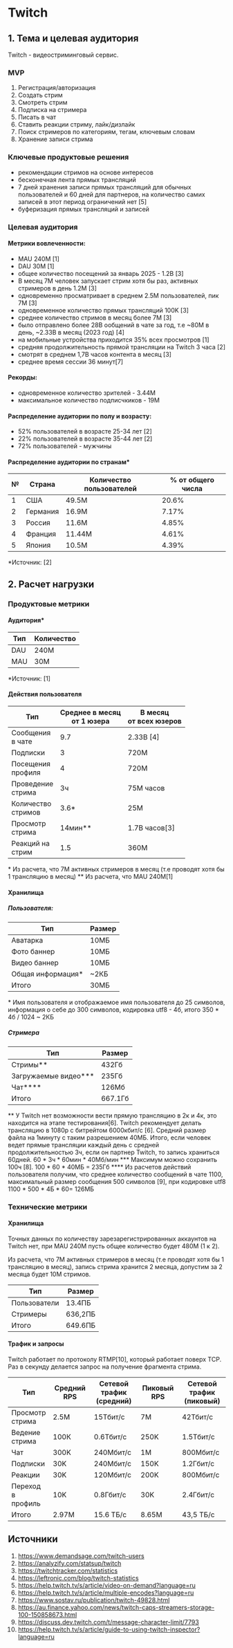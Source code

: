# Twitch

## 1. Тема и целевая аудитория

Twitch -  видеостриминговый сервис.

### MVP

1. Регистрация/авторизация
2. Создать стрим
3. Смотреть стрим
4. Подписка на стримера
5. Писать в чат
6. Ставить реакции стриму, лайк/дизлайк 
7. Поиск стримеров по категориям, тегам, ключевым словам
8. Хранение записи стрима

### Ключевые продуктовые решения

- рекомендации стримов на основе интересов
- бесконечная лента прямых трансляций
- 7 дней хранения записи прямых трансляций для обычных пользователей и 60 дней для партнеров, на количество самих записей в этот период ограничений нет [5]
- буферизация прямых трансляций и записей 

### Целевая аудитория

#### Метрики вовлеченности:

- MAU 240M  [1]
- DAU 30M  [1]
- общее количество посещений за январь 2025 - 1.2B [3]
- В месяц 7M человек запускает стрим хотя бы раз, активных стримеров в день 1.2M [3]
- одновременно просматривает в среднем 2.5M пользователей, пик 7M [3]
- одновременное количество прямых трансляций 100K [3]
- среднее количество стримов в месяц более 7M [3]
- было отправлено более 28B ообщений в чате за год,
   т.е ~80M в день, ~2.33B в месяц (2023 год)  [4]
- на мобильные устройства приходится 35% всех просмотров [1]
- средняя продолжительность прямой трансляции на Twitch 3 часа [2]
- смотрят в среднем 1,7B часов контента в месяц [3]
- среднее время сессии 36 минут[7]

#### Рекорды:

- одновременное количество зрителей - 3.44M
- максимальное количество подписчкиков - 19M

#### Распределение аудитории по полу и возрасту:

- 52% пользователей в возрасте 25-34 лет [2]
- 22% пользователей в возрасте 35-44 лет [2]
- 72% пользователей - мужчины

#### Распределение аудитории по странам*

| №   | Страна   | Количество пользователей | % от общего числа |
| --- | -------- | ------------------------ | ----------------- |
| 1   | США      | 49.5M                    | 20.6%             |
| 2   | Германия | 16.9M                    | 7.17%             |
| 3   | Россия   | 11.6M                    | 4.85%             |
| 4   | Франция  | 11.44M                   | 4.61%             |
| 5   | Япония   | 10.5M                    | 4.39%             |

\*Источник: [2]

## 2. Расчет нагрузки

### Продуктовые метрики
#### Аудитория*

| Тип | Количество |
| --- | ---------- |
| DAU | 240M       |
| MAU | 30M        |

\*Источник: [1]

#### Действия пользователя

| Тип                   | Среднее в месяц<br>от 1 юзера | В месяц <br>от всех юзеров |
| --------------------- | ----------------------------- | -------------------------- |
| Сообщения<br>в чате   | 9.7                           | 2.33B [4]                  |
| Подписки              | 3                             | 720M                       |
| Посещения <br>профиля | 4                             | 720M                       |
| Проведение<br>стрима  | 3ч                            | 75M часов                  |
| Количество<br>стримов | 3.6*                          | 25M                        |
| Просмотр<br>стрима    | 14мин**                       | 1.7B часов[3]              |
| Реакций на<br>стрим   | 1.5                           | 360M                       |

\* Из расчета, что 7M активных стримеров в месяц (т.е проводят хотя бы 1 трансляцию в месяц)
\** Из расчета, что MAU 240M[1]

#### Хранилища

##### Пользователя:

| Тип               | Размер |
| ----------------- | ------ |
| Аватарка          | 10МБ   |
| Фото баннер       | 10МБ   |
| Видео баннер      | 10МБ   |
| Общая информация* | ~2КБ   |
| Итого             | 30МБ   |

\* Имя пользователя и отображаемое имя пользователя до 25 символов, информация  о себе до 300 символов, кодировка utf8 - 4б, итого 350 * 4б / 1024 ~ 2КБ

##### Стримера

| Тип                  | Размер  |
| -------------------- | ------- |
| Стримы**             | 432Гб   |
| Загружаемые видео*** | 235Гб   |
| Чат****              | 126Мб   |
| Итого                | 667.1Гб |

\** У Twitch нет возможности вести прямую трансляцию в 2к и 4к, это находится на этапе тестирования[6]. 
Twitch рекомендует делать трансляцию в 1080р с битрейтом 6000кбит/с [6]. Средний размер файла на 1минуту с таким разрешением 40МБ. Итого, если человек ведет прямые трансляции каждый день с средней продолжительностью 3ч, если он партнер Twitch, то запись храниться 60дней. 60 * 3ч * 60мин * 40Мб/мин
\*** Максимум можно сохранить 100ч [8]. 100 * 60 * 40МБ = 235Гб
\**** Из расчетов действий пользователя получим, что среднее количество сообщений в чате 1100, максимальный размер сообщения 500 символов [9], при кодировке utf8 1100 * 500 * 4Б * 60= 126МБ

### Технические метрики
#### Хранилища

Точных данных по количеству зарезарегистрированных аккаунтов на Twitch нет, при MAU 240M пусть общее количество будет 480M (1 к 2).

Из расчета, что 7M активных стримеров в месяц (т.е проводят хотя бы 1 трансляцию в месяц), запись стрима хранится 2 месяца, допустим за 2 месяца будет 10M стримов.

| Тип          | Размер  |
| ------------ | ------- |
| Пользователи | 13.4ПБ  |
| Стримеры     | 636,2ПБ |
| Итого        | 649.6ПБ |

#### Трафик и запросы
Twitch работает по протоколу RTMP[10], который работает поверх TCP. Раз в секунду делается запрос на получение фрагмента стрима.

| Тип                   | Средний RPS | Сетевой трафик<br>(средний) | Пиковый RPS | Сетевой трафик<br>(пиковый) |
| --------------------- | ----------- | --------------------------- | ----------- | --------------------------- |
| Просмотр<br>стрима    | 2.5M        | 15Тбит/с                    | 7M          | 42Тбит/с                    |
| Ведение<br>стрима     | 100К        | 0.6Тбит/с                   | 250K        | 1.5Тбит/с                   |
| Чат                   | 300K        | 240Мбит/с                   | 1M          | 800Мбит/с                   |
| Подписки              | 30K         | 240Мбит/с                   | 150K        | 1.2Гбит/с                   |
| Реакции               | 30K         | 120Мбит/с                   | 200K        | 800Мбит/с                   |
| Переход <br>в профиль | 10K         | 0.8Гбит/с                   | 30K         | 2.4Гбит/с                   |
| Итого                 | 2.97M       | 15.6 ТБ/с                   | 8.65M       | 43,5 ТБ/с                   |

## Источники
1. https://www.demandsage.com/twitch-users
2. https://analyzify.com/statsup/twitch
3. https://twitchtracker.com/statistics
4. https://leftronic.com/blog/twitch-statistics
5. https://help.twitch.tv/s/article/video-on-demand?language=ru
6. https://help.twitch.tv/s/article/multiple-encodes?language=ru
7. https://www.sostav.ru/publication/twitch-49828.html
8. https://au.finance.yahoo.com/news/twitch-caps-streamers-storage-100-150858673.html
9. https://discuss.dev.twitch.com/t/message-character-limit/7793
10. https://help.twitch.tv/s/article/guide-to-using-twitch-inspector?language=ru
